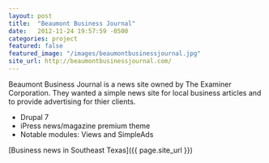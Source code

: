 ```yaml
---
layout: post
title:  "Beaumont Business Journal"
date:   2012-11-24 19:57:59 -0500
categories: project
featured: false
featured_image: "/images/beaumontbusinessjournal.jpg"
site_url: http://beaumontbusinessjournal.com/
---
```

Beaumont Business Journal is a news site owned by The Examiner Corporation. They wanted a simple news site for local business articles and to provide advertising for thier clients.

* Drupal 7
* iPress news/magazine premium theme
* Notable modules: Views and SimpleAds

[Business news in Southeast Texas]({{ page.site_url }})